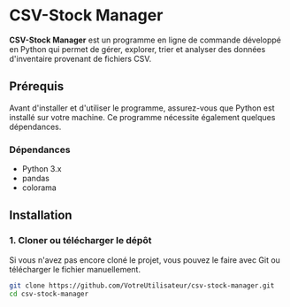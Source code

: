 # CSV-Stock Manager

**CSV-Stock Manager** est un programme en ligne de commande développé en Python qui permet de gérer, explorer, trier et analyser des données d'inventaire provenant de fichiers CSV.

## Prérequis

Avant d'installer et d'utiliser le programme, assurez-vous que Python est installé sur votre machine. Ce programme nécessite également quelques dépendances.

### Dépendances

- Python 3.x
- pandas
- colorama

## Installation

### 1. Cloner ou télécharger le dépôt

Si vous n'avez pas encore cloné le projet, vous pouvez le faire avec Git ou télécharger le fichier manuellement.

```bash
git clone https://github.com/VotreUtilisateur/csv-stock-manager.git
cd csv-stock-manager
